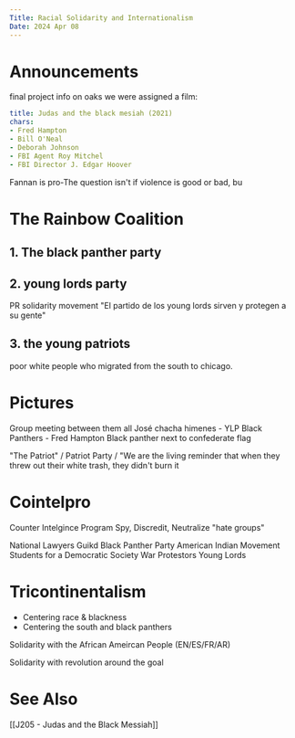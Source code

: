 ```yaml
---
Title: Racial Solidarity and Internationalism
Date: 2024 Apr 08
---
```


# Announcements
final project info on oaks
we were assigned a film:
```yml
title: Judas and the black mesiah (2021)
chars:
- Fred Hampton
- Bill O'Neal
- Deborah Johnson
- FBI Agent Roy Mitchel
- FBI Director J. Edgar Hoover
```

Fannan is pro-The question isn't if violence is good or bad, bu



# The Rainbow Coalition
## 1. The black panther party

## 2. young lords party

PR solidarity movement
"El partido de los young lords sirven y protegen a su gente"

## 3. the young patriots
poor white people who migrated from the south to chicago. 

# Pictures
Group meeting between them all
José chacha himenes - YLP
Black Panthers - Fred Hampton
Black panther next to confederate flag

"The Patriot" / Patriot Party / "We are the living reminder that when they threw out their white trash, they didn't burn it



# Cointelpro
Counter Intelgince Program
Spy, Discredit, Neutralize "hate groups"

National Lawyers Guikd
Black Panther Party
American Indian Movement
Students for a Democratic Society
War Protestors
Young Lords

# Tricontinentalism
- Centering race & blackness
- Centering the south and black panthers

Solidarity with the African Ameircan People (EN/ES/FR/AR)

Solidarity with revolution around the goal

# See Also
[[J205 - Judas and the Black Messiah]]